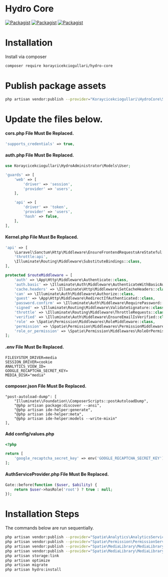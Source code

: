 # Hydro Core

[![Packagist](https://img.shields.io/packagist/v/koraycicekciogullari/hydro-core.svg)](https://packagist.org/packages/koraycicekciogullari/hydro-core)
[![Packagist](https://poser.pugx.org/koraycicekciogullari/hydro-core/d/total.svg)](https://packagist.org/packages/koraycicekciogullari/hydro-core)
[![Packagist](https://img.shields.io/packagist/l/koraycicekciogullari/hydro-core.svg)](https://packagist.org/packages/koraycicekciogullari/hydro-core)

# Installation

Install via composer
```bash
composer require koraycicekciogullari/hydro-core
```

# Publish package assets

```bash
php artisan vendor:publish --provider="Koraycicekciogullari\HydroCore\ServiceProvider"
```

# Update the files below.

#### cors.php File Must Be Replaced.
```php
'supports_credentials' => true,
```

#### auth.php File Must Be Replaced.
```php
use Koraycicekciogullari\HydroAdministrator\Models\User;

'guards' => [
    'web' => [
        'driver' => 'session',
        'provider' => 'users',
    ],

    'api' => [
        'driver' => 'token',
        'provider' => 'users',
        'hash' => false,
    ],
],
```

#### Kernel.php File Must Be Replaced.
```php
'api' => [
    \Laravel\Sanctum\Http\Middleware\EnsureFrontendRequestsAreStateful::class,
    'throttle:api',
    \Illuminate\Routing\Middleware\SubstituteBindings::class,
],

protected $routeMiddleware = [
    'auth' => \App\Http\Middleware\Authenticate::class,
    'auth.basic' => \Illuminate\Auth\Middleware\AuthenticateWithBasicAuth::class,
    'cache.headers' => \Illuminate\Http\Middleware\SetCacheHeaders::class,
    'can' => \Illuminate\Auth\Middleware\Authorize::class,
    'guest' => \App\Http\Middleware\RedirectIfAuthenticated::class,
    'password.confirm' => \Illuminate\Auth\Middleware\RequirePassword::class,
    'signed' => \Illuminate\Routing\Middleware\ValidateSignature::class,
    'throttle' => \Illuminate\Routing\Middleware\ThrottleRequests::class,
    'verified' => \Illuminate\Auth\Middleware\EnsureEmailIsVerified::class,
    'role' => \Spatie\Permission\Middlewares\RoleMiddleware::class,
    'permission' => \Spatie\Permission\Middlewares\PermissionMiddleware::class,
    'role_or_permission' => \Spatie\Permission\Middlewares\RoleOrPermissionMiddleware::class,
];
```

#### .env File Must Be Replaced.
```
FILESYSTEM_DRIVER=media
SESSION_DRIVER=cookie
ANALYTICS_VIEW_ID=
GOOGLE_RECAPTCHA_SECRET_KEY=
MEDIA_DISK="media"
```

#### composer.json File Must Be Replaced.
```
"post-autoload-dump": [
    "Illuminate\\Foundation\\ComposerScripts::postAutoloadDump",
    "@php artisan package:discover --ansi",
    "@php artisan ide-helper:generate",
    "@php artisan ide-helper:meta",
    "@php artisan ide-helper:models --write-mixin"
],
```

#### Add config/values.php
```php
<?php

return [
    'google_recaptcha_secret_key' => env('GOOGLE_RECAPTCHA_SECRET_KEY')
];
```

#### AuthServiceProvider.php File Must Be Replaced.
```php
Gate::before(function ($user, $ability) {
    return $user->hasRole('root') ? true : null;
});
```

# Installation Steps
The commands below are run sequentially.
```bash
php artisan vendor:publish --provider="Spatie\Analytics\AnalyticsServiceProvider"
php artisan vendor:publish --provider="Spatie\Permission\PermissionServiceProvider"
php artisan vendor:publish --provider="Spatie\MediaLibrary\MediaLibraryServiceProvider" --tag="migrations"
php artisan vendor:publish --provider="Spatie\MediaLibrary\MediaLibraryServiceProvider" --tag="config"
php artisan storage:link
php artisan optimize
php artisan migrate
php artisan hydro:install
```
